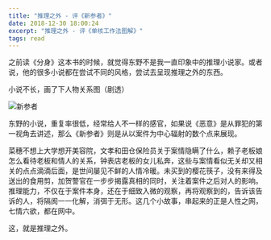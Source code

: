 ```yaml
---
title: "推理之外 - 评《新参者》"
date: 2018-12-30 18:00:24
excerpt: "推理之外 - 评《单核工作法图解》"
tags: read
---
```


之前读《分身》这本书的时候，就觉得东野不是我一直印象中的推理小说家。或者说，他的很多小说都在尝试不同的风格，尝试去呈现推理之外的东西。

小说不长，画了下人物关系图（剧透）

![新参者](assets/images/xincanzhe.png)

东野的小说，重复率很低，经常给人不一样的感官，如果说《恶意》是从罪犯的第一视角去讲述，那么《新参者》则是从以案件为中心辐射的数个点来展现。

菜穗不想上大学想开美容院，文孝和田仓保险员关于案情隐瞒了什么，赖子老板娘怎么看待老板和情人的关系，钟表店老板的女儿私奔，这些与案情看似无关却又相关的点点滴滴后面，是世间屡见不鲜的人情冷暖。未买到的樱花筷子，没有来得及送出的食用剪，加贺警官在一步步揭露真相的同时，关注着案件之后对人的影响。推理能力，不仅在于案件本身，还在于细致入微的观察，再将观察到的，告诉该告诉的人，将隔阂一一化解，消弭于无形。这几个小故事，串起来的正是人性之网，七情六欲，都在网中。

这，就是推理之外。


